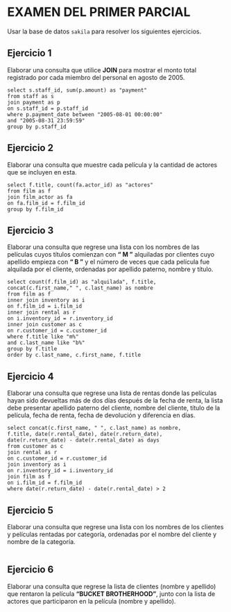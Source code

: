 # EXAMEN DEL PRIMER PARCIAL
Usar la base de datos `sakila` para resolver los siguientes ejercicios.
## Ejercicio 1
Elaborar una consulta que utilice **JOIN** para mostrar el monto total registrado por cada miembro del personal en agosto de 2005.
```
select s.staff_id, sum(p.amount) as "payment"
from staff as s
join payment as p
on s.staff_id = p.staff_id
where p.payment_date between "2005-08-01 00:00:00" 
and "2005-08-31 23:59:59"
group by p.staff_id
```
## Ejercicio 2
Elaborar una consulta que muestre cada película y la cantidad de actores que se incluyen en esta.
```
select f.title, count(fa.actor_id) as "actores"
from film as f
join film_actor as fa
on fa.film_id = f.film_id
group by f.film_id
```
## Ejercicio 3
Elaborar una consulta que regrese una lista con los nombres de las películas cuyos títulos comienzan con **“ M ”** alquiladas por clientes cuyo apellido empieza con **“ B ”** y el número de veces que cada película fue alquilada por el cliente, ordenadas por apellido paterno, nombre y título.
```
select count(f.film_id) as "alquilada", f.title, 
concat(c.first_name," ", c.last_name) as nombre
from film as f
inner join inventory as i
on f.film_id = i.film_id
inner join rental as r
on i.inventory_id = r.inventory_id
inner join customer as c
on r.customer_id = c.customer_id
where f.title like "m%"
and c.last_name like "b%"
group by f.title
order by c.last_name, c.first_name, f.title
```
## Ejercicio 4
Elaborar una consulta que regrese una lista de rentas donde las películas hayan sido devueltas más de dos días después de la fecha de renta, la lista debe presentar apellido paterno del cliente, nombre del cliente, título de la película, fecha de renta, fecha de devolución y diferencia en días.
```
select concat(c.first_name, " ", c.last_name) as nombre,
f.title, date(r.rental_date), date(r.return_date), 
date(r.return_date) - date(r.rental_date) as days
from customer as c
join rental as r
on c.customer_id = r.customer_id
join inventory as i
on r.inventory_id = i.inventory_id
join film as f
on i.film_id = f.film_id
where date(r.return_date) - date(r.rental_date) > 2
```
## Ejercicio 5
Elaborar una consulta que regrese una lista con los nombres de los clientes y películas rentadas por categoría, ordenadas por el nombre del cliente y nombre de la categoría.
```

```
## Ejercicio 6
Elaborar una consulta que regrese la lista de clientes (nombre y apellido) que rentaron la película **“BUCKET BROTHERHOOD”**, junto con la lista de actores que participaron en la película (nombre y apellido).
```

```
